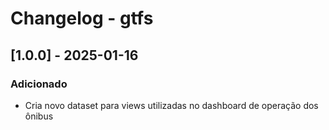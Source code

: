 # Changelog - gtfs

## [1.0.0] - 2025-01-16

### Adicionado

- Cria novo dataset para views utilizadas no dashboard de operação dos ônibus